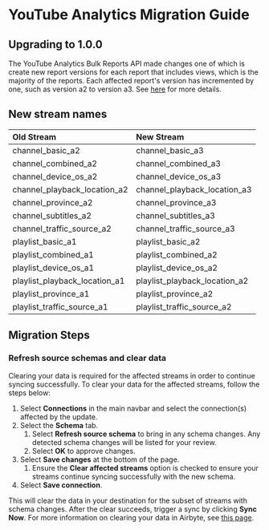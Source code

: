 # YouTube Analytics Migration Guide

## Upgrading to 1.0.0

The YouTube Analytics Bulk Reports API made changes one of which is  create new report versions for each report that includes views, which is the majority of the reports. Each affected report's version has incremented by one, such as version a2 to version a3. See [here](https://developers.google.com/youtube/reporting/revision_history#june-24,-2025) for more details.

## New stream names

| Old Stream                                       | New Stream |
| :------                                          | :--------- |
| channel_basic_a2                                 | channel_basic_a3 |
| channel_combined_a2                              | channel_combined_a3 |
| channel_device_os_a2                             | channel_device_os_a3 |
| channel_playback_location_a2                     | channel_playback_location_a3 |
| channel_province_a2                              | channel_province_a3 |
| channel_subtitles_a2                             | channel_subtitles_a3 |
| channel_traffic_source_a2                        | channel_traffic_source_a3 |
| playlist_basic_a1                                | playlist_basic_a2 |
| playlist_combined_a1                             | playlist_combined_a2 |
| playlist_device_os_a1                            | playlist_device_os_a2 |
| playlist_playback_location_a1                    | playlist_playback_location_a2 |
| playlist_province_a1                             | playlist_province_a2 |
| playlist_traffic_source_a1                       | playlist_traffic_source_a2 |

## Migration Steps

### Refresh source schemas and clear data

Clearing your data is required for the affected streams in order to continue syncing successfully. To clear your data 
for the affected streams, follow the steps below:

1. Select **Connections** in the main navbar and select the connection(s) affected by the update.
2. Select the **Schema** tab.
   1. Select **Refresh source schema** to bring in any schema changes. Any detected schema changes will be listed for your review.
   2. Select **OK** to approve changes.
3. Select **Save changes** at the bottom of the page.
   1. Ensure the **Clear affected streams** option is checked to ensure your streams continue syncing successfully with the new schema.
4. Select **Save connection**.

This will clear the data in your destination for the subset of streams with schema changes. After the clear succeeds, 
trigger a sync by clicking **Sync Now**. For more information on clearing your data in Airbyte, see [this page](/platform/operator-guides/clear).


<MigrationGuide />
